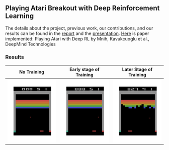 ## Playing Atari Breakout with Deep Reinforcement Learning
The details about the project, previous work, our contributions, and our results can be found in the [report](https://drive.google.com/file/d/1aMwxFH3YoCiIDWy6dPYV5jXYUIdSAFF-/view?usp=sharing) and the [presentation](https://docs.google.com/presentation/d/1WWJER8nA879T-J6VcevzcG1zFHQxhF4Z-7cj5Inmci4/edit?usp=sharing). [Here](https://arxiv.org/pdf/1312.5602.pdf) is paper implemented: Playing Atari with Deep RL by Mnih, Kavukcuoglu et al., DeepMind Technologies
### Results
No Training       |  Early stage of Training       |  Later Stage of Training
:-------------------------:|:------------------------:|:-------------------------:|
![](No-training.gif)  |  ![](early-stage.gif)  |  ![](later-stage.gif)
